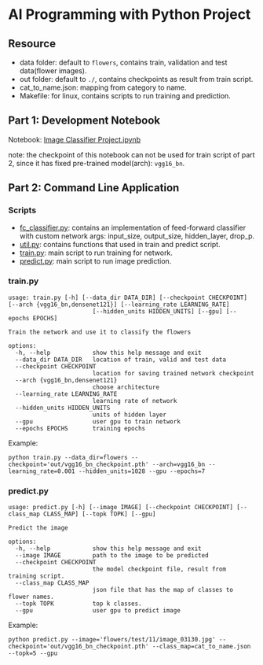 # AI Programming with Python Project

## Resource

- data folder: default to `flowers`, contains train, validation and test data(flower images).
- out folder: default to `./`, contains checkpoints as result from train script.
- cat_to_name.json: mapping from category to name.
- Makefile: for linux, contains scripts to run training and prediction.

## Part 1: Development Notebook

Notebook: [Image Classifier Project.ipynb](./Image%20Classifier%20Project.ipynb)

note: the checkpoint of this notebook can not be used for train script of part 2, since it has fixed pre-trained model(arch): `vgg16_bn`.

## Part 2: Command Line Application

### Scripts

- [fc_classifier.py](./fc_classifier.py): contains an implementation of feed-forward classifier with custom network args: input_size, output_size, hidden_layer, drop_p.
- [util.py](./util.py): contains functions that used in train and predict script.
- [train.py](./train.py): main script to run training for network.
- [predict.py](./predict.py): main script to run image prediction.

### train.py

```
usage: train.py [-h] [--data_dir DATA_DIR] [--checkpoint CHECKPOINT] [--arch {vgg16_bn,densenet121}] [--learning_rate LEARNING_RATE]
                        [--hidden_units HIDDEN_UNITS] [--gpu] [--epochs EPOCHS]

Train the network and use it to classify the flowers

options:
  -h, --help            show this help message and exit
  --data_dir DATA_DIR   location of train, valid and test data
  --checkpoint CHECKPOINT
                        location for saving trained network checkpoint
  --arch {vgg16_bn,densenet121}
                        choose architecture
  --learning_rate LEARNING_RATE
                        learning rate of network
  --hidden_units HIDDEN_UNITS
                        units of hidden layer
  --gpu                 user gpu to train network
  --epochs EPOCHS       training epochs

```

Example:

```
python train.py --data_dir=flowers --checkpoint='out/vgg16_bn_checkpoint.pth' --arch=vgg16_bn --learning_rate=0.001 --hidden_units=1028 --gpu --epochs=7
```

### predict.py

```
usage: predict.py [-h] [--image IMAGE] [--checkpoint CHECKPOINT] [--class_map CLASS_MAP] [--topk TOPK] [--gpu]

Predict the image

options:
  -h, --help            show this help message and exit
  --image IMAGE         path to the image to be predicted
  --checkpoint CHECKPOINT
                        the model checkpoint file, result from training script.
  --class_map CLASS_MAP
                        json file that has the map of classes to flower names.
  --topk TOPK           top k classes.
  --gpu                 user gpu to predict image
```

Example:

```
python predict.py --image='flowers/test/11/image_03130.jpg' --checkpoint='out/vgg16_bn_checkpoint.pth' --class_map=cat_to_name.json --topk=5 --gpu
```
